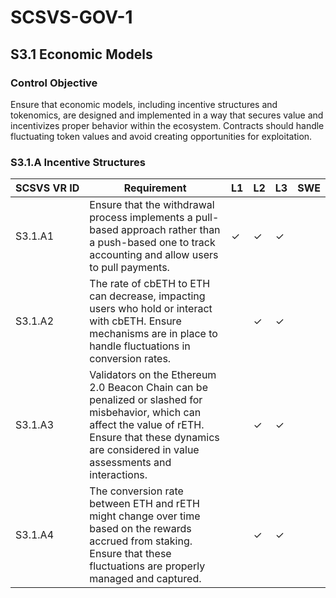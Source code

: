# SCSVS-GOV-1

## S3.1 Economic Models

### Control Objective
Ensure that economic models, including incentive structures and tokenomics, are designed and implemented in a way that secures value and incentivizes proper behavior within the ecosystem. Contracts should handle fluctuating token values and avoid creating opportunities for exploitation.

### S3.1.A Incentive Structures

| **SCSVS&nbsp;VR&nbsp;ID**          | Requirement                                                                 | L1 | L2 | L3 | SWE |
| ------------ | --------------------------------------------------------------------------- | -- | -- | -- | --- |
| S3.1.A1      | Ensure that the withdrawal process implements a pull-based approach rather than a push-based one to track accounting and allow users to pull payments. | ✓  | ✓  | ✓  |     |
| S3.1.A2      | The rate of cbETH to ETH can decrease, impacting users who hold or interact with cbETH. Ensure mechanisms are in place to handle fluctuations in conversion rates. |    | ✓  | ✓  |     |
| S3.1.A3      | Validators on the Ethereum 2.0 Beacon Chain can be penalized or slashed for misbehavior, which can affect the value of rETH. Ensure that these dynamics are considered in value assessments and interactions. |    | ✓  | ✓  |     |
| S3.1.A4      | The conversion rate between ETH and rETH might change over time based on the rewards accrued from staking. Ensure that these fluctuations are properly managed and captured. |    | ✓  | ✓  |     |
